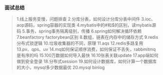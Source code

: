 ### 面试总结
> 1.线上服务变慢，问题排查
> 2.分库分表，如何设计分库分表中间件
> 3.ioc、aop源码，spring容器的实现类
> 4.mybatis中的#和$的区别，读mybatis源码
> 5.事务，spring事务隔离级别，传播
> 6.spring如何解决循环依赖
> 7.beanfactory factorybean区别
> 8.数组，链表在内存中的储存方式
> 9.redis分布式锁逻辑
> 10.垃圾收集器的不同，原理
> 11.aqs
> 12.redis多路复用
> 13.pv、qps、uv
> 14.mq如何保证顺序消费，如何保证不丢失，rabbmitmq是有序的吗
> 15.100万数据如何导入最快
> 16.10张表关联update
> 17.app端如何做到安全登录
> 18.分布式session
> 19.如何设计数据库，如何计算一个数据库的大小，mysql多少数据最优
> 20.mysql binlog
